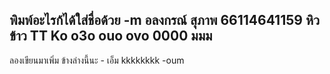 พิมพ์อะไรก้ได้ใส่ชื่อด้วย -m
อลงกรณ์ สุภาพ 66114641159
หิวข้าว TT Ko
o3o ouo ovo
0000
มมม
----
ลองเขียนมาเพิ่ม ข้างล่างนี้นะ - เอ็ม
kkkkkkkk -oum
